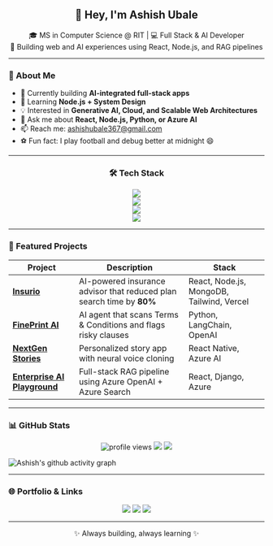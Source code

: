 <h2 align="center">👋 Hey, I'm Ashish Ubale</h2>

<p align="center">
  🎓 MS in Computer Science @ RIT | 💻 Full Stack & AI Developer <br/>
  🚀 Building web and AI experiences using React, Node.js, and RAG pipelines
</p>

---

### 🧠 About Me
- 🔭 Currently building **AI-integrated full-stack apps**
- 🌱 Learning **Node.js + System Design**
- 💡 Interested in **Generative AI, Cloud, and Scalable Web Architectures**
- 💬 Ask me about **React, Node.js, Python, or Azure AI**
- 📫 Reach me: [ashishubale367@gmail.com](mailto:ashishubale367@gmail.com)
- ⚽ Fun fact: I play football and debug better at midnight 😄

---

<h3 align="center">🛠️ Tech Stack</h3>

<p align="center">
  <!-- Languages -->
  <img src="https://skillicons.dev/icons?i=python,java,js" /><br/>
  <!-- Frameworks -->
  <img src="https://skillicons.dev/icons?i=react,nodejs,django" /><br/>
  <!-- Cloud & Databases -->
  <img src="https://skillicons.dev/icons?i=aws,azure,mongodb" /><br/>
  <!-- Tools -->
  <img src="https://skillicons.dev/icons?i=git,github,postman" />
</p>

---

### 🚀 Featured Projects

| Project | Description | Stack |
|----------|--------------|--------|
| [**Insurio**](https://insurio.netlify.app) | AI-powered insurance advisor that reduced plan search time by **80%** | React, Node.js, MongoDB, Tailwind, Vercel |
| [**FinePrint AI**](https://github.com/ASH367/LegalAid-AI) | AI agent that scans Terms & Conditions and flags risky clauses | Python, LangChain, OpenAI |
| [**NextGen Stories**](#) | Personalized story app with neural voice cloning | React Native, Azure AI |
| [**Enterprise AI Playground**](#) | Full-stack RAG pipeline using Azure OpenAI + Azure Search | React, Django, Azure |

---

### 📊 GitHub Stats

<p align="center">
  <img src="https://komarev.com/ghpvc/?username=ASH367&label=Profile%20Views&color=0e75b6&style=flat" alt="profile views" />
  <img src="https://img.shields.io/github/followers/ASH367?label=Followers&style=social" />
  <img src="https://img.shields.io/github/stars/ASH367?affiliations=OWNER%2CCOLLABORATOR&style=social" />
</p>

![Ashish's github activity graph](https://github-readme-activity-graph.vercel.app/graph?username=ASH367&theme=react-dark)

---

### 🌐 Portfolio & Links
<p align="center">
  <a href="https://insurio.netlify.app"><img src="https://img.shields.io/badge/Portfolio-%230077B5.svg?style=for-the-badge&logo=vercel&logoColor=white"/></a>
  <a href="https://linkedin.com/in/ashish-ubale"><img src="https://img.shields.io/badge/LinkedIn-%230077B5.svg?style=for-the-badge&logo=linkedin&logoColor=white"/></a>
  <a href="https://github.com/ASH367"><img src="https://img.shields.io/badge/GitHub-%2312100E.svg?style=for-the-badge&logo=github&logoColor=white"/></a>
</p>

---

<p align="center">✨ Always building, always learning ✨</p>
